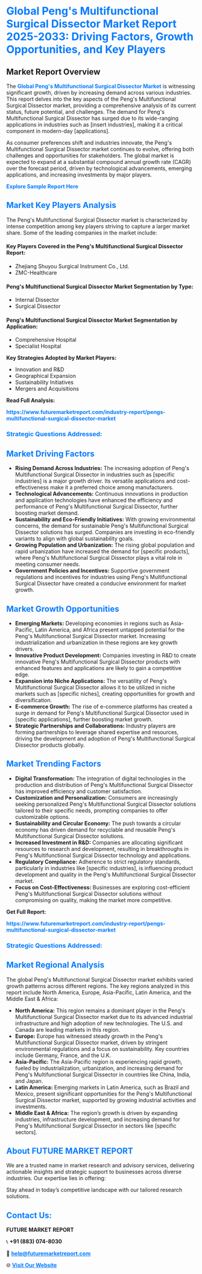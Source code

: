 <h1 style="color: #007BFF;">Global Peng's Multifunctional Surgical Dissector Market Report 2025-2033: Driving Factors, Growth Opportunities, and Key Players</h1>

<section id="overview">
<h2>Market Report Overview</h2>
<p>The <a href="https://www.futuremarketreport.com/industry-report/pengs-multifunctional-surgical-dissector-market" style="color: #007BFF; text-decoration: none;"><strong>Global Peng's Multifunctional Surgical Dissector Market</strong></a> is witnessing significant growth, driven by increasing demand across various industries. This report delves into the key aspects of the Peng's Multifunctional Surgical Dissector market, providing a comprehensive analysis of its current status, future potential, and challenges. The demand for Peng's Multifunctional Surgical Dissector has surged due to its wide-ranging applications in industries such as [insert industries], making it a critical component in modern-day [applications].</p>
<p>As consumer preferences shift and industries innovate, the Peng's Multifunctional Surgical Dissector market continues to evolve, offering both challenges and opportunities for stakeholders. The global market is expected to expand at a substantial compound annual growth rate (CAGR) over the forecast period, driven by technological advancements, emerging applications, and increasing investments by major players.</p>
</section>

<section id="overview">
<p><a href="https://www.futuremarketreport.com/request-sample/reportId=55385" style="color: #007BFF; text-decoration: none;"><strong>Explore Sample Report Here</strong></a></p>
</section>

<section id="key-players">
<h2 style="color: #007BFF;">Market Key Players Analysis</h2>
<p>The Peng's Multifunctional Surgical Dissector market is characterized by intense competition among key players striving to capture a larger market share. Some of the leading companies in the market include:</p>
<h4>Key Players Covered in the Peng's Multifunctional Surgical Dissector Report:</h4>
<ul><li>Zhejiang Shuyou Surgical Instrument Co., Ltd.</li><li>ZMC-Healthcare</li></ul>
<h4>Peng's Multifunctional Surgical Dissector Market Segmentation by Type:</h4>
<ul><li>Internal Dissector</li><li>Surgical Dissector</li></ul>

<h4>Peng's Multifunctional Surgical Dissector Market Segmentation by Application:</h4>
<ul><li>Comprehensive Hospital</li><li>Specialist Hospital</li></ul>
<p><strong>Key Strategies Adopted by Market Players:</strong></p>
<ul>
<li>Innovation and R&D</li>
<li>Geographical Expansion</li>
<li>Sustainability Initiatives</li>
<li>Mergers and Acquisitions</li>
</ul>
</section>

<section>
<p><strong>Read Full Analysis: </strong></p><a href="https://www.futuremarketreport.com/industry-report/pengs-multifunctional-surgical-dissector-market" style="color: #007BFF; text-decoration: none;"><strong>https://www.futuremarketreport.com/industry-report/pengs-multifunctional-surgical-dissector-market</strong></a>
<h3 style="color: #007BFF;">Strategic Questions Addressed:</h3>
</section>

<section id="driving-factors">
<h2 style="color: #007BFF;">Market Driving Factors</h2>
<ul>
<li><strong>Rising Demand Across Industries:</strong> The increasing adoption of Peng's Multifunctional Surgical Dissector in industries such as [specific industries] is a major growth driver. Its versatile applications and cost-effectiveness make it a preferred choice among manufacturers.</li>
<li><strong>Technological Advancements:</strong> Continuous innovations in production and application technologies have enhanced the efficiency and performance of Peng's Multifunctional Surgical Dissector, further boosting market demand.</li>
<li><strong>Sustainability and Eco-Friendly Initiatives:</strong> With growing environmental concerns, the demand for sustainable Peng's Multifunctional Surgical Dissector solutions has surged. Companies are investing in eco-friendly variants to align with global sustainability goals.</li>
<li><strong>Growing Population and Urbanization:</strong> The rising global population and rapid urbanization have increased the demand for [specific products], where Peng's Multifunctional Surgical Dissector plays a vital role in meeting consumer needs.</li>
<li><strong>Government Policies and Incentives:</strong> Supportive government regulations and incentives for industries using Peng's Multifunctional Surgical Dissector have created a conducive environment for market growth.</li>
</ul>
</section>

<section id="growth-opportunities">
<h2 style="color: #007BFF;">Market Growth Opportunities</h2>
<ul>
<li><strong>Emerging Markets:</strong> Developing economies in regions such as Asia-Pacific, Latin America, and Africa present untapped potential for the Peng's Multifunctional Surgical Dissector market. Increasing industrialization and urbanization in these regions are key growth drivers.</li>
<li><strong>Innovative Product Development:</strong> Companies investing in R&D to create innovative Peng's Multifunctional Surgical Dissector products with enhanced features and applications are likely to gain a competitive edge.</li>
<li><strong>Expansion into Niche Applications:</strong> The versatility of Peng's Multifunctional Surgical Dissector allows it to be utilized in niche markets such as [specific niches], creating opportunities for growth and diversification.</li>
<li><strong>E-commerce Growth:</strong> The rise of e-commerce platforms has created a surge in demand for Peng's Multifunctional Surgical Dissector used in [specific applications], further boosting market growth.</li>
<li><strong>Strategic Partnerships and Collaborations:</strong> Industry players are forming partnerships to leverage shared expertise and resources, driving the development and adoption of Peng's Multifunctional Surgical Dissector products globally.</li>
</ul>
</section>

<section id="trending-factors">
<h2 style="color: #007BFF;">Market Trending Factors</h2>
<ul>
<li><strong>Digital Transformation:</strong> The integration of digital technologies in the production and distribution of Peng's Multifunctional Surgical Dissector has improved efficiency and customer satisfaction.</li>
<li><strong>Customization and Personalization:</strong> Consumers are increasingly seeking personalized Peng's Multifunctional Surgical Dissector solutions tailored to their specific needs, prompting companies to offer customizable options.</li>
<li><strong>Sustainability and Circular Economy:</strong> The push towards a circular economy has driven demand for recyclable and reusable Peng's Multifunctional Surgical Dissector solutions.</li>
<li><strong>Increased Investment in R&D:</strong> Companies are allocating significant resources to research and development, resulting in breakthroughs in Peng's Multifunctional Surgical Dissector technology and applications.</li>
<li><strong>Regulatory Compliance:</strong> Adherence to strict regulatory standards, particularly in industries like [specific industries], is influencing product development and quality in the Peng's Multifunctional Surgical Dissector market.</li>
<li><strong>Focus on Cost-Effectiveness:</strong> Businesses are exploring cost-efficient Peng's Multifunctional Surgical Dissector solutions without compromising on quality, making the market more competitive.</li>
</ul>
</section>

<section>
<p><strong>Get Full Report: </strong></p><a href="https://www.futuremarketreport.com/industry-report/pengs-multifunctional-surgical-dissector-market" style="color: #007BFF; text-decoration: none;"><strong>https://www.futuremarketreport.com/industry-report/pengs-multifunctional-surgical-dissector-market</strong></a>
<h3 style="color: #007BFF;">Strategic Questions Addressed:</h3>
</section>


<section id="regional-analysis">
<h2 style="color: #007BFF;">Market Regional Analysis</h2>
<p>The global Peng's Multifunctional Surgical Dissector market exhibits varied growth patterns across different regions. The key regions analyzed in this report include North America, Europe, Asia-Pacific, Latin America, and the Middle East & Africa:</p>
<ul>
<li><strong>North America:</strong> This region remains a dominant player in the Peng's Multifunctional Surgical Dissector market due to its advanced industrial infrastructure and high adoption of new technologies. The U.S. and Canada are leading markets in this region.</li>
<li><strong>Europe:</strong> Europe has witnessed steady growth in the Peng's Multifunctional Surgical Dissector market, driven by stringent environmental regulations and a focus on sustainability. Key countries include Germany, France, and the U.K.</li>
<li><strong>Asia-Pacific:</strong> The Asia-Pacific region is experiencing rapid growth, fueled by industrialization, urbanization, and increasing demand for Peng's Multifunctional Surgical Dissector in countries like China, India, and Japan.</li>
<li><strong>Latin America:</strong> Emerging markets in Latin America, such as Brazil and Mexico, present significant opportunities for the Peng's Multifunctional Surgical Dissector market, supported by growing industrial activities and investments.</li>
<li><strong>Middle East & Africa:</strong> The region’s growth is driven by expanding industries, infrastructure development, and increasing demand for Peng's Multifunctional Surgical Dissector in sectors like [specific sectors].</li>
</ul>
</section>

<footer>
<h2 style="color: #007BFF;">About FUTURE MARKET REPORT</h2>
<p>We are a trusted name in market research and advisory services, delivering actionable insights and strategic support to businesses across diverse industries. Our expertise lies in offering:</p>

<p>Stay ahead in today’s competitive landscape with our tailored research solutions.</p>

<h2 style="color: #007BFF;">Contact Us:</h2>
<p><strong>FUTURE MARKET REPORT</strong></p>
<p>📞 <strong>+91 (883) 074-8030</strong></p>
<p>📧 <strong><a href="mailto:help@futuremarketreport.com" style="color: #007BFF;">help@futuremarketreport.com</a></strong></p>
<p>🌐 <strong><a href="https://www.futuremarketreport.com/" style="color: #007BFF;">Visit Our Website</a></strong></p>
</footer>